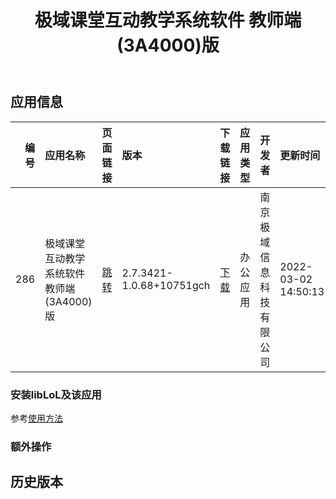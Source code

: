 ﻿---
id: 286
title: 极域课堂互动教学系统软件 教师端(3A4000)版
toc: true
weight: 286
---

## 应用信息 
|   编号 | 应用名称                      | 页面链接                                       | 版本                       | 下载链接                                                                                                   | 应用类型   | 开发者          | 更新时间                | 兼容性   | liblol版本   |
|-----:|:--------------------------|:-------------------------------------------|:-------------------------|:-------------------------------------------------------------------------------------------------------|:-------|:-------------|:--------------------|:------|:-----------|
|  286 | 极域课堂互动教学系统软件 教师端(3A4000)版 | [跳转](http://app.loongapps.cn/#/detail/286) | 2.7.3421-1.0.68+10751gch | [下载](http://113.24.212.22:8090/upload/file/mythware-cms-teacher_2.7.3421-1.0.68+10751gch_mips64el.deb) | 办公应用   | 南京极域信息科技有限公司 | 2022-03-02 14:50:13 | 未测试   | 最新         |
### 安装libLoL及该应用 
参考[使用方法](/docs/usage) 
### 额外操作 


## 历史版本 
 